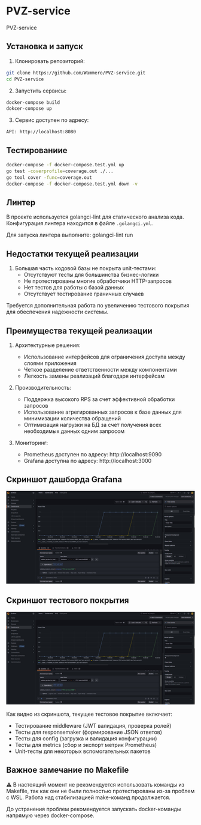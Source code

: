 # PVZ-service
PVZ-service

## Установка и запуск

1. Клонировать репозиторий:
```bash
git clone https://github.com/Wammero/PVZ-service.git
cd PVZ-service
```
2. Запустить сервисы:
```bash
docker-compose build
dokcer-compose up
```  

3. Сервис доступен по адресу:
```
API: http://localhost:8080
```

## Тестированиие

```bash
docker-compose -f docker-compose.test.yml up
go test -coverprofile=coverage.out ./...
go tool cover -func=coverage.out
docker-compose -f docker-compose.test.yml down -v
```

## Линтер

В проекте используется golangci-lint для статического анализа кода. Конфигурация линтера находится в файле `.golangci.yml`.

Для запуска линтера выполните: golangci-lint run

## Недостатки текущей реализации

1. Большая часть кодовой базы не покрыта unit-тестами:
   - Отсутствуют тесты для большинства бизнес-логики
   - Не протестированы многие обработчики HTTP-запросов
   - Нет тестов для работы с базой данных
   - Отсутствует тестирование граничных случаев

Требуется дополнительная работа по увеличению тестового покрытия для обеспечения надежности системы.

## Преимущества текущей реализации

1. Архитектурные решения:
   - Использование интерфейсов для ограничения доступа между слоями приложения
   - Четкое разделение ответственности между компонентами
   - Легкость замены реализаций благодаря интерфейсам

2. Производительность:
   - Поддержка высокого RPS за счет эффективной обработки запросов
   - Использование агрегированных запросов к базе данных для минимизации количества обращений
   - Оптимизация нагрузки на БД за счет получения всех необходимых данных одним запросом


3. Мониторинг:
   - Prometheus доступен по адресу: http://localhost:9090
   - Grafana доступна по адресу: http://localhost:3000

## Скриншот дашборда Grafana

![Grafana Dashboard](image.png)

## Скриншот тестового покрытия

![Test Coverage](image.png)

Как видно из скриншота, текущее тестовое покрытие включает:

- Тестирование middleware (JWT валидация, проверка ролей)
- Тесты для responsemaker (формирование JSON ответов)
- Тесты для config (загрузка и валидация конфигурации)
- Тесты для metrics (сбор и экспорт метрик Prometheus)
- Unit-тесты для некоторых вспомогательных пакетов


## Важное замечание по Makefile

⚠️ В настоящий момент не рекомендуется использовать команды из Makefile, так как они не были полностью протестированы из-за проблем с WSL. Работа над стабилизацией make-команд продолжается.

До устранения проблем рекомендуется запускать docker-команды напрямую через docker-compose.

